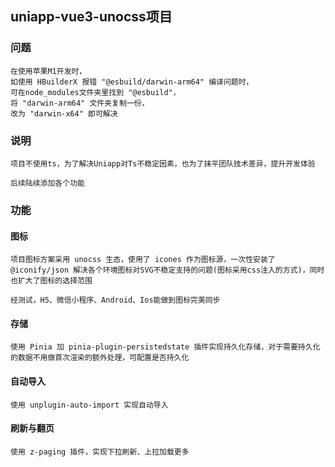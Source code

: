 ## uniapp-vue3-unocss项目


### 问题
```
在使用苹果M1开发时，
如使用 HBuilderX 报错 "@esbuild/darwin-arm64" 编译问题时，
可在node_modules文件夹里找到 "@esbuild"，
将 "darwin-arm64" 文件夹复制一份，
改为 "darwin-x64" 即可解决
```

### 说明
```
项目不使用ts，为了解决Uniapp对Ts不稳定因素，也为了抹平团队技术差异，提升开发体验
```
```
后续陆续添加各个功能
```

### 功能

#### 图标
```
项目图标方案采用 unocss 生态，使用了 icones 作为图标源，一次性安装了 @iconify/json 解决各个环境图标对SVG不稳定支持的问题(图标采用css注入的方式)，同时也扩大了图标的选择范围

经测试，H5、微信小程序、Android、Ios能做到图标完美同步
```

#### 存储
```
使用 Pinia 加 pinia-plugin-persistedstate 插件实现持久化存储，对于需要持久化的数据不用做首次渲染的额外处理，可配置是否持久化
```

#### 自动导入
```
使用 unplugin-auto-import 实现自动导入
```

#### 刷新与翻页
```
使用 z-paging 插件，实现下拉刷新、上拉加载更多
```